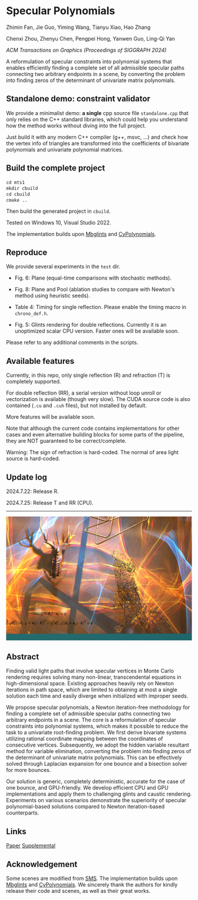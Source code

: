 # Specular Polynomials

Zhimin Fan, Jie Guo, Yiming Wang, Tianyu Xiao, Hao Zhang

Chenxi Zhou, Zhenyu Chen, Pengpei Hong, Yanwen Guo, Ling-Qi Yan

*ACM Transactions on Graphics (Proceedings of SIGGRAPH 2024)*

A reformulation of specular constraints into polynomial systems that enables efficiently finding a complete set of all admissible specular paths connecting two arbitrary endpoints in a scene, by converting the problem into finding zeros of the determinant of univariate matrix polynomials.


## Standalone demo: constraint validator

We provide a minimalist demo: **a single** cpp source file `standalone.cpp` that only relies on the C++ standard libraries, which could help you understand how the method works without diving into the full project.

Just build it with any modern C++ compiler (g++, msvc, ...) and check how the vertex info of triangles are transformed into the coefficients of bivariate polynomials and univariate polynomial matrices.

## Build the complete project

```
cd mts1
mkdir cbuild
cd cbuild
cmake ..
```

Then build the generated project in `cbuild`.

Tested on Windows 10, Visual Studio 2022.

The implementation builds upon [Mbglints](https://github.com/wangningbei/mbglints) and [CyPolynomials](http://codebase.cemyuksel.com/code.html). 

## Reproduce

We provide several experiments in the `test` dir. 

- Fig. 6: Plane (equal-time comparisons with stochastic methods).

- Fig. 8: Plane and Pool (ablation studies to compare with Newton's method using heuristic seeds).

- Table 4: Timing for single reflection. Please enable the timing macro in `chrono_def.h`.

- Fig. 5: Glints rendering for double reflections. Currently it is an unoptimized scalar CPU version. Faster ones will be available soon.

Please refer to any additional comments in the scripts.

## Available features

Currently, in this repo, only single reflection (R) and refraction (T) is completely supported. 

For double reflection (RR), a serial version without loop unroll or vectorization is available (though very slow). The CUDA source code is also contained (`.cu` and `.cuh` files), but not installed by default.

More features will be available soon. 

Note that although the current code contains implementations for other cases and even alternative building blocks for some parts of the pipeline, they are NOT guaranteed to be correct/complete.

Warning: The sign of refraction is hard-coded. The normal of area light source is hard-coded.

## Update log

2024.7.22: Release R. 

2024.7.25: Release T and RR (CPU).

---

![repre](repre.jpg)

## Abstract

Finding valid light paths that involve specular vertices in Monte Carlo rendering requires solving many non-linear, transcendental equations in high-dimensional space. Existing approaches heavily rely on Newton iterations in path space, which are limited to obtaining at most a single solution each time and easily diverge when initialized with improper seeds.

We propose specular polynomials, a Newton iteration-free methodology for finding a complete set of admissible specular paths connecting two arbitrary endpoints in a scene. The core is a reformulation of specular constraints into polynomial systems, which makes it possible to reduce the task to a univariate root-finding problem. We first derive bivariate systems utilizing rational coordinate mapping between the coordinates of consecutive vertices. Subsequently, we adopt the hidden variable resultant method for variable elimination, converting the problem into finding zeros of the determinant of univariate matrix polynomials. This can be effectively solved through Laplacian expansion for one bounce and a bisection solver for more bounces.

Our solution is generic, completely deterministic, accurate for the case of one bounce, and GPU-friendly. We develop efficient CPU and GPU implementations and apply them to challenging glints and caustic rendering. Experiments on various scenarios demonstrate the superiority of specular polynomial-based solutions compared to Newton iteration-based counterparts.



## Links

[Paper](https://zhiminfan.work/paper/spoly_preprint.pdf)
[Supplemental](https://zhiminfan.work/paper/spoly_preprint_supp.pdf)


## Acknowledgement

Some scenes are modified from [SMS](https://github.com/tizian/specular-manifold-sampling). The implementation builds upon [Mbglints](https://github.com/wangningbei/mbglints) and [CyPolynomials](http://codebase.cemyuksel.com/code.html). We sincerely thank the authors for kindly release their code and scenes, as well as their great works.

